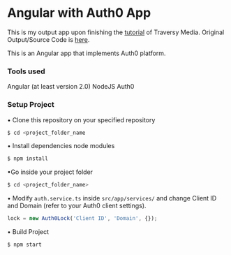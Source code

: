 # Angular with Auth0 App

This is my output app upon finishing the [tutorial](https://www.youtube.com/watch?v=i_dHFvi1BJc "Traversy Media Angular 2 and Auth0 Tutorial") of Traversy Media.
Original Output/Source Code is [here](https://github.com/bradtraversy/ngauth0).

This is an Angular app that implements Auth0 platform.

### Tools used
Angular (at least version 2.0)
NodeJS
Auth0

### Setup Project
• Clone this repository on your specified repository

```sh
$ cd <project_folder_name
```
• Install dependencies node modules
```sh
$ npm install
```
•Go inside your project folder
```sh
$ cd <project_folder_name>
```
• Modify `auth.service.ts` inside `src/app/services/` and change Client ID and Domain (refer to your Auth0 client settings).
```Typescript
lock = new Auth0Lock('Client ID', 'Domain', {});
```
• Build Project
```sh
$ npm start
```

